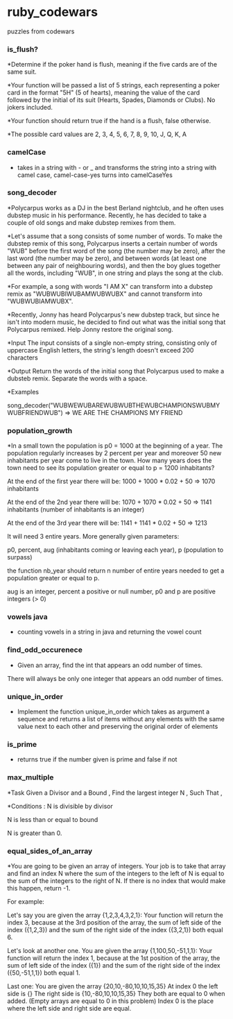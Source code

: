 # ruby_codewars
puzzles from codewars

### is_flush?
*Determine if the poker hand is flush, meaning if the five cards are of the same suit.

*Your function will be passed a list of 5 strings, each representing a poker card in the format "5H" (5 of hearts), meaning the value of the card followed by the initial of its suit (Hearts, Spades, Diamonds or Clubs). No jokers included.

*Your function should return true if the hand is a flush, false otherwise.

*The possible card values are 2, 3, 4, 5, 6, 7, 8, 9, 10, J, Q, K, A

### camelCase
* takes in a string with - or _ and transforms the string into a string with camel case, camel-case-yes turns into camelCaseYes


### song_decoder

*Polycarpus works as a DJ in the best Berland nightclub, and he often uses dubstep music in his performance. Recently, he has decided to take a couple of old songs and make dubstep remixes from them.

*Let's assume that a song consists of some number of words. To make the dubstep remix of this song, Polycarpus inserts a certain number of words "WUB" before the first word of the song (the number may be zero), after the last word (the number may be zero), and between words (at least one between any pair of neighbouring words), and then the boy glues together all the words, including "WUB", in one string and plays the song at the club.

*For example, a song with words "I AM X" can transform into a dubstep remix as "WUBWUBIWUBAMWUBWUBX" and cannot transform into "WUBWUBIAMWUBX".

*Recently, Jonny has heard Polycarpus's new dubstep track, but since he isn't into modern music, he decided to find out what was the initial song that Polycarpus remixed. Help Jonny restore the original song.

*Input
The input consists of a single non-empty string, consisting only of uppercase English letters, the string's length doesn't exceed 200 characters

*Output
Return the words of the initial song that Polycarpus used to make a dubsteb remix. Separate the words with a space.

*Examples

song_decoder("WUBWEWUBAREWUBWUBTHEWUBCHAMPIONSWUBMYWUBFRIENDWUB")
    =>  WE ARE THE CHAMPIONS MY FRIEND


### population_growth

*In a small town the population is p0 = 1000 at the beginning of a year. The population regularly increases by 2 percent per year and moreover 50 new inhabitants per year come to live in the town. How many years does the town need to see its population greater or equal to p = 1200 inhabitants?

At the end of the first year there will be: 
1000 + 1000 * 0.02 + 50 => 1070 inhabitants

At the end of the 2nd year there will be: 
1070 + 1070 * 0.02 + 50 => 1141 inhabitants (number of inhabitants is an integer)

At the end of the 3rd year there will be:
1141 + 1141 * 0.02 + 50 => 1213

It will need 3 entire years.
More generally given parameters:

p0, percent, aug (inhabitants coming or leaving each year), p (population to surpass)

the function nb_year should return n number of entire years needed to get a population greater or equal to p.

aug is an integer, percent a positive or null number, p0 and p are positive integers (> 0)

### vowels java
* counting vowels in a string in java and returning the vowel count

### find_odd_occurenece
* Given an array, find the int that appears an odd number of times.

There will always be only one integer that appears an odd number of times.


### unique_in_order
* Implement the function unique_in_order which takes as argument a sequence and returns a list of items 
without any elements with the same value next to each other and preserving the original order of 
elements

### is_prime
* returns true if the number given is prime and false if not

### max_multiple
*Task
Given a Divisor and a Bound , Find the largest integer N , Such That ,

*Conditions :
N is divisible by divisor

N is less than or equal to bound

N is greater than 0.

### equal_sides_of_an_array
*You are going to be given an array of integers. Your job is to take that array and find an index N where the sum of the integers to the left of N is equal to the sum of the integers to the right of N. If there is no index that would make this happen, return -1.

For example:

Let's say you are given the array {1,2,3,4,3,2,1}:
Your function will return the index 3, because at the 3rd position of the array, the sum of left side of the index ({1,2,3}) and the sum of the right side of the index ({3,2,1}) both equal 6.

Let's look at another one.
You are given the array {1,100,50,-51,1,1}:
Your function will return the index 1, because at the 1st position of the array, the sum of left side of the index ({1}) and the sum of the right side of the index ({50,-51,1,1}) both equal 1.

Last one:
You are given the array {20,10,-80,10,10,15,35}
At index 0 the left side is {}
The right side is {10,-80,10,10,15,35}
They both are equal to 0 when added. (Empty arrays are equal to 0 in this problem)
Index 0 is the place where the left side and right side are equal.
